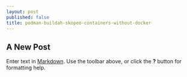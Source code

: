 ```yaml
---
layout: post
published: false
title: podman-buildah-skopeo-containers-without-docker
---
```

## A New Post

Enter text in [Markdown](http://daringfireball.net/projects/markdown/). Use the toolbar above, or click the **?** button for formatting help.
